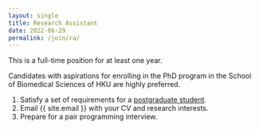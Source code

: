 ```yaml
---
layout: single
title: Research Assistant
date: 2022-06-29
permalink: /join/ra/
---
```


This is a full-time position for at least one year.

Candidates with aspirations for enrolling in the PhD program in the
School of Biomedical Sciences of HKU are highly preferred.

1. Satisfy a set of requirements for a
   [postgraduate student](/join/postgrad/).
2. Email {{ site.email }} with your CV and research interests.
3. Prepare for a pair programming interview.

